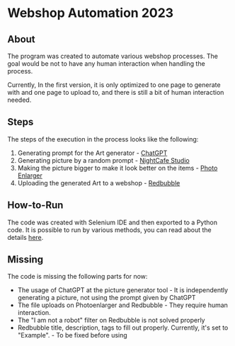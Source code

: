 # Webshop Automation 2023

## About
  The program was created to automate various webshop processes.
  The goal would be not to have any human interaction when handling the process.
  
  Currently, In the first version, it is only optimized to one page to generate with and one page to upload to, and there is still a bit of human interaction needed.

## Steps
  The steps of the execution in the process looks like the following:
  
  1. Generating prompt for the Art generator - [ChatGPT](https://chat.openai.com/)
  2. Generating picture by a random prompt - [NightCafe Studio](https://creator.nightcafe.studio/)
  3. Making the picture bigger to make it look better on the items - [Photo Enlarger](https://www.photoenlarger.com/)
  4. Uploading the generated Art to a webshop - [Redbubble](https://www.redbubble.com/)

## How-to-Run
  The code was created with Selenium IDE and then exported to a Python code. It is possible to run by various methods, you can read about the details [here](https://www.browserstack.com/guide/python-selenium-to-run-web-automation-test).

## Missing
  The code is missing the following parts for now: 
   - The usage of ChatGPT at the picture generator tool - It is independently generating a picture, not using the prompt given by ChatGPT
   - The file uploads on Photoenlarger and Redbubble - They require human interaction.
   - The "I am not a robot" filter on Redbubble is not solved properly
   - Redbubble title, description, tags to fill out properly. Currently, it's set to "Example". - To be fixed before using
